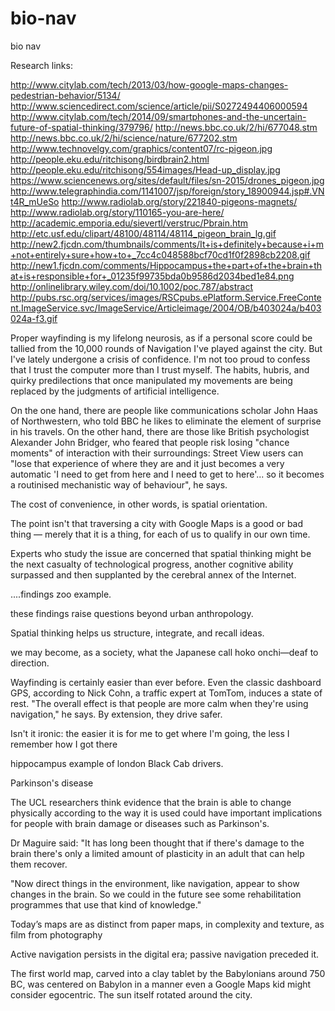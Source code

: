 # bio-nav
bio nav

Research links: 

http://www.citylab.com/tech/2013/03/how-google-maps-changes-pedestrian-behavior/5134/
http://www.sciencedirect.com/science/article/pii/S0272494406000594
http://www.citylab.com/tech/2014/09/smartphones-and-the-uncertain-future-of-spatial-thinking/379796/
http://news.bbc.co.uk/2/hi/677048.stm
http://news.bbc.co.uk/2/hi/science/nature/677202.stm
http://www.technovelgy.com/graphics/content07/rc-pigeon.jpg
http://people.eku.edu/ritchisong/birdbrain2.html
http://people.eku.edu/ritchisong/554images/Head-up_display.jpg
https://www.sciencenews.org/sites/default/files/sn-2015/drones_pigeon.jpg
http://www.telegraphindia.com/1141007/jsp/foreign/story_18900944.jsp#.VNt4R_mUeSo
http://www.radiolab.org/story/221840-pigeons-magnets/
http://www.radiolab.org/story/110165-you-are-here/
http://academic.emporia.edu/sievertl/verstruc/Pbrain.htm
http://etc.usf.edu/clipart/48100/48114/48114_pigeon_brain_lg.gif
http://new2.fjcdn.com/thumbnails/comments/It+is+definitely+because+i+m+not+entirely+sure+how+to+_7cc4c048588bcf70cd1f0f2898cb2208.gif
http://new1.fjcdn.com/comments/Hippocampus+the+part+of+the+brain+that+is+responsible+for+_01235f99735bda0b9586d2034bed1e84.png
http://onlinelibrary.wiley.com/doi/10.1002/poc.787/abstract
http://pubs.rsc.org/services/images/RSCpubs.ePlatform.Service.FreeContent.ImageService.svc/ImageService/Articleimage/2004/OB/b403024a/b403024a-f3.gif


Proper wayfinding is my lifelong neurosis, as if a personal score could be tallied from the 10,000 rounds of Navigation I've played against the city. But I've lately undergone a crisis of confidence. I'm not too proud to confess that I trust the computer more than I trust myself. The habits, hubris, and quirky predilections that once manipulated my movements are being replaced by the judgments of artificial intelligence.

On the one hand, there are people like communications scholar John Haas of Northwestern, who told BBC he likes to eliminate the element of surprise in his travels. On the other hand, there are those like British psychologist Alexander John Bridger, who feared that people risk losing "chance moments" of interaction with their surroundings:
Street View users can "lose that experience of where they are and it just becomes a very automatic 'I need to get from here and I need to get to here'... so it becomes a routinised mechanistic way of behaviour", he says.

The cost of convenience, in other words, is spatial orientation.

The point isn't that traversing a city with Google Maps is a good or bad thing — merely that it is a thing, for each of us to qualify in our own time.

Experts who study the issue are concerned that spatial thinking might be the next casualty of technological progress, another cognitive ability surpassed and then supplanted by the cerebral annex of the Internet.

....findings zoo example. 

these findings raise questions beyond urban anthropology. 

Spatial thinking helps us structure, integrate, and recall ideas.

we may become, as a society, what the Japanese call hoko onchi—deaf to direction.

Wayfinding is certainly easier than ever before. Even the classic dashboard GPS, according to Nick Cohn, a traffic expert at TomTom, induces a state of rest. "The overall effect is that people are more calm when they're using navigation," he says. By extension, they drive safer.

Isn't it ironic: the easier it is for me to get where I'm going, the less I remember how I got there

hippocampus example of london Black Cab drivers. 

Parkinson's disease

The UCL researchers think evidence that the brain is able to change physically according to the way it is used could have important implications for people with brain damage or diseases such as Parkinson's.

Dr Maguire said: "It has long been thought that if there's damage to the brain there's only a limited amount of plasticity in an adult that can help them recover.

"Now direct things in the environment, like navigation, appear to show changes in the brain. So we could in the future see some rehabilitation programmes that use that kind of knowledge."

Today’s maps are as distinct from paper maps, in complexity and texture, as film from photography

Active navigation persists in the digital era; passive navigation preceded it.

The first world map, carved into a clay tablet by the Babylonians around 750 BC, was centered on Babylon in a manner even a Google Maps kid might consider egocentric. The sun itself rotated around the city.





